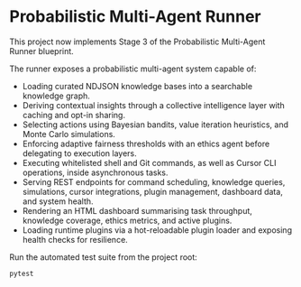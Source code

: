 # Probabilistic Multi-Agent Runner

This project now implements Stage 3 of the Probabilistic Multi-Agent Runner blueprint.

The runner exposes a probabilistic multi-agent system capable of:

- Loading curated NDJSON knowledge bases into a searchable knowledge graph.
- Deriving contextual insights through a collective intelligence layer with caching and opt-in sharing.
- Selecting actions using Bayesian bandits, value iteration heuristics, and Monte Carlo simulations.
- Enforcing adaptive fairness thresholds with an ethics agent before delegating to execution layers.
- Executing whitelisted shell and Git commands, as well as Cursor CLI operations, inside asynchronous tasks.
- Serving REST endpoints for command scheduling, knowledge queries, simulations, cursor integrations, plugin management, dashboard data, and system health.
- Rendering an HTML dashboard summarising task throughput, knowledge coverage, ethics metrics, and active plugins.
- Loading runtime plugins via a hot-reloadable plugin loader and exposing health checks for resilience.

Run the automated test suite from the project root:

```bash
pytest
```
